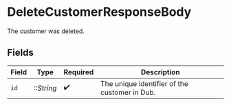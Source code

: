 # DeleteCustomerResponseBody

The customer was deleted.


## Fields

| Field                                         | Type                                          | Required                                      | Description                                   |
| --------------------------------------------- | --------------------------------------------- | --------------------------------------------- | --------------------------------------------- |
| `id`                                          | *::String*                                    | :heavy_check_mark:                            | The unique identifier of the customer in Dub. |